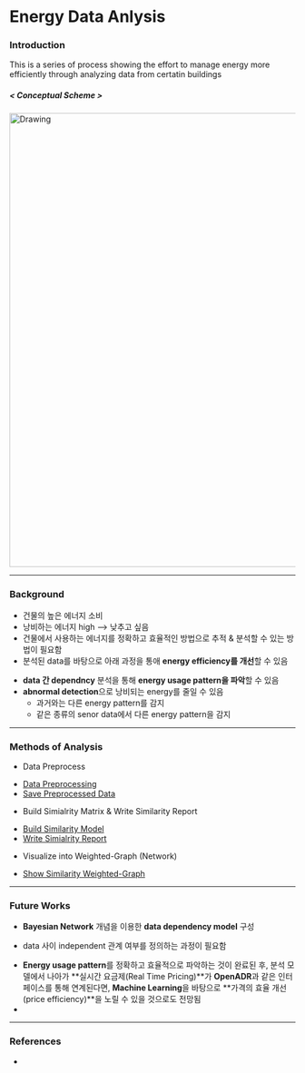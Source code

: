 # Energy Data Anlysis

### Introduction

This is a series of process showing the effort to manage energy more efficiently through analyzing data from certatin buildings  

##### < Conceptual Scheme >
 <img src="https://raw.githubusercontent.com/jhyun0919/EnergyData_jhyun/master/docs/images/%EC%8A%A4%ED%81%AC%EB%A6%B0%EC%83%B7%202016-06-01%20%EC%98%A4%ED%9B%84%204.58.48.jpg" alt="Drawing" style="width: 800px;"/> 

---
### Background
 
 * 건물의 높은 에너지 소비
 * 낭비하는 에너지 high --> 낮추고 싶음
 * 건물에서 사용하는 에너지를 정확하고 효율적인 방법으로 추적 & 분석할 수 있는 방법이 필요함
 * 분석된 data를 바탕으로 아래 과정을 통애 **energy efficiency를 개선**할 수 있음
  - **data 간 dependncy** 분석을 통해 **energy usage pattern을 파악**할 수 있음
  - **abnormal detection**으로 낭비되는 energy를 줄일 수 있음
    - 과거와는 다른 energy pattern를 감지
    - 같은 종류의 senor data에서 다른 energy pattern을 감지  
 
---
### Methods of Analysis

 * Data Preprocess
  - [Data Preprocessing](https://github.com/jhyun0919/EnergyData_jhyun/blob/master/docs/01_01.%20Data%20Preprocessing.ipynb)
  - [Save Preprocessed Data](https://github.com/jhyun0919/EnergyData_jhyun/blob/master/docs/01_02.%20Save%20Preprocessed%20Data.ipynb)
 * Build Simialrity Matrix & Write Similarity Report
  - [Build Similarity Model](https://github.com/jhyun0919/EnergyData_jhyun/blob/master/docs/02_01.%20Build%20Similarity%20Model.ipynb)
  - [Write Simialrity Report](https://github.com/jhyun0919/EnergyData_jhyun/blob/master/docs/02_02.%20Write%20Similarity%20Report.ipynb)
 * Visualize into Weighted-Graph (Network)
  - [Show Similarity Weighted-Graph](https://github.com/jhyun0919/EnergyData_jhyun/blob/master/docs/02_03.%20Show%20Similarity%20Weighted-Graph.ipynb)
 

---
### Future Works

 * **Bayesian Network** 개념을 이용한 **data dependency model** 구성
  - data 사이 independent 관계 여부를 정의하는 과정이 필요함 
 * **Energy usage pattern**를 정확하고 효율적으로 파악하는 것이 완료된 후, 분석 모델에서 나아가 **실시간 요금제(Real Time Pricing)**가 **OpenADR**과 같은 인터페이스를 통해 연계된다면, **Machine Learning**을 바탕으로 **가격의 효율 개선(price efficiency)**을 노릴 수 있을 것으로도 전망됨
 * 
 
---
### References

 * 



